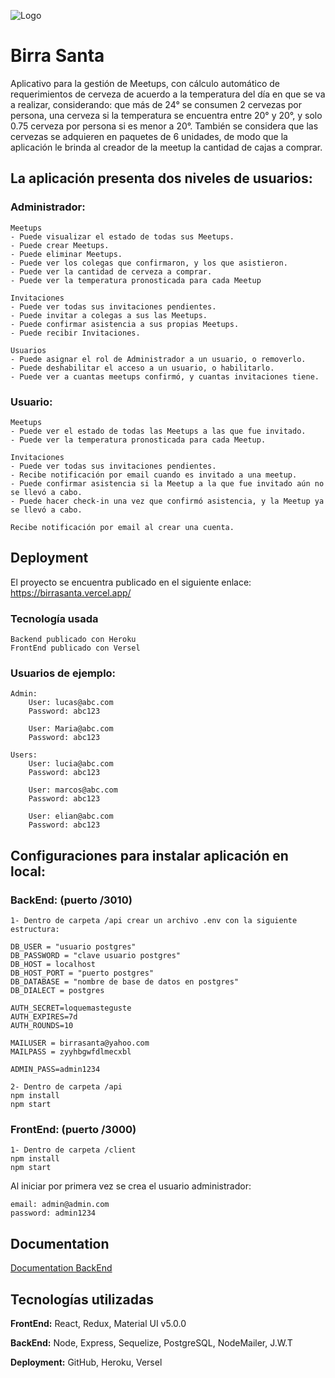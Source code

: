 
![Logo](https://i.ibb.co/JmV719n/Birra-Santa-Logo-Color.png)    
# Birra Santa

Aplicativo para la gestión de Meetups, con cálculo automático de requerimientos 
de cerveza de acuerdo a la temperatura del día en que se va a realizar, considerando:
que más de 24° se consumen 2 cervezas por persona, una cerveza si la temperatura 
se encuentra entre 20° y 20°, y solo 0.75 cerveza por persona si es menor a 20°. 
También se considera que las cervezas se adquieren en paquetes de 6 unidades, de modo
que la aplicación le brinda al creador de la meetup la cantidad de cajas a comprar.


## La aplicación presenta dos niveles de usuarios: 

### Administrador:

    Meetups
    - Puede visualizar el estado de todas sus Meetups.
    - Puede crear Meetups.
    - Puede eliminar Meetups.
    - Puede ver los colegas que confirmaron, y los que asistieron. 
    - Puede ver la cantidad de cerveza a comprar. 
    - Puede ver la temperatura pronosticada para cada Meetup

    Invitaciones
    - Puede ver todas sus invitaciones pendientes. 
    - Puede invitar a colegas a sus las Meetups. 
    - Puede confirmar asistencia a sus propias Meetups. 
    - Puede recibir Invitaciones.

    Usuarios
    - Puede asignar el rol de Administrador a un usuario, o removerlo. 
    - Puede deshabilitar el acceso a un usuario, o habilitarlo. 
    - Puede ver a cuantas meetups confirmó, y cuantas invitaciones tiene. 

### Usuario:
    Meetups
    - Puede ver el estado de todas las Meetups a las que fue invitado.
    - Puede ver la temperatura pronosticada para cada Meetup.

    Invitaciones
    - Puede ver todas sus invitaciones pendientes. 
    - Recibe notificación por email cuando es invitado a una meetup. 
    - Puede confirmar asistencia si la Meetup a la que fue invitado aún no se llevó a cabo. 
    - Puede hacer check-in una vez que confirmó asistencia, y la Meetup ya se llevó a cabo.  

    Recibe notificación por email al crear una cuenta. 

## Deployment

El proyecto se encuentra publicado en el siguiente enlace: 
https://birrasanta.vercel.app/

### Tecnología usada
    Backend publicado con Heroku
    FrontEnd publicado con Versel

### Usuarios de ejemplo:
    Admin:
        User: lucas@abc.com
        Password: abc123
        
        User: Maria@abc.com
        Password: abc123
    
    Users:
        User: lucia@abc.com
        Password: abc123

        User: marcos@abc.com
        Password: abc123

        User: elian@abc.com
        Password: abc123
        
  ## Configuraciones para instalar aplicación en local:

### BackEnd: (puerto /3010)
    1- Dentro de carpeta /api crear un archivo .env con la siguiente estructura:
```
DB_USER = "usuario postgres"
DB_PASSWORD = "clave usuario postgres"
DB_HOST = localhost
DB_HOST_PORT = "puerto postgres"
DB_DATABASE = "nombre de base de datos en postgres"
DB_DIALECT = postgres

AUTH_SECRET=loquemasteguste
AUTH_EXPIRES=7d
AUTH_ROUNDS=10

MAILUSER = birrasanta@yahoo.com 
MAILPASS = zyyhbgwfdlmecxbl

ADMIN_PASS=admin1234
```
    2- Dentro de carpeta /api
    npm install
    npm start

### FrontEnd: (puerto /3000)
    1- Dentro de carpeta /client
    npm install
    npm start

Al iniciar por primera vez se crea el usuario administrador: 

    email: admin@admin.com
    password: admin1234
## Documentation

[Documentation BackEnd](https://documenter.getpostman.com/view/16696292/UUxtGBak)

  
## Tecnologías utilizadas

**FrontEnd:** React, Redux, Material UI v5.0.0

**BackEnd:** Node, Express, Sequelize, PostgreSQL, NodeMailer, J.W.T

**Deployment:** GitHub, Heroku, Versel

  